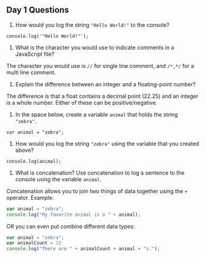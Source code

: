 ## Day 1 Questions

1. How would you log the string `"Hello World!"` to the console?

``console.log('"Hello World!"');``

1. What is the character you would use to indicate comments in a JavaScript file?

The character you would use is ``//`` for single line comment, and ``/*,*/`` for a multi line comment.

1. Explain the difference between an integer and a floating-point number?

The difference is that a float contains a decimal point (22.25) and an integer is a whole number. Either of these can be positive/negative.

1. In the space below, create a variable `animal` that holds the string `"zebra"`.

`var animal = "zebra";`

1. How would you log the string `"zebra"` using the variable that you created above?

`console.log(animal);`

1. What is concatenation? Use concatenation to log a sentence to the console using the variable `animal`.

Concatenation allows you to join two things of data together using the ``+`` operator.
Example:
```JavaScript
var animal = "zebra";
console.log("My favorite animal is a " + animal);
```
OR you can even put combine different data types:
```JavaScript
var animal = "zebra";
var animalCount = 12
console.log("There are " + animalCount + animal + "s.");
```
